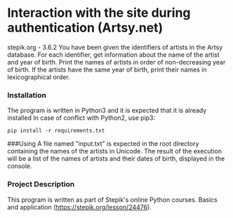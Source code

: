 # Interaction with the site during authentication (Artsy.net)
stepik.org - 3.6.2
You have been given the identifiers of artists in the Artsy database.
For each identifier, get information about the name of the artist and year of birth.
Print the names of artists in order of non-decreasing year of birth. If the artists have the same year of birth, print their names in lexicographical order.
### Installation
The program is written in Python3 and it is expected that it is already installed
In case of conflict with Python2, use pip3:
```
pip install -r requirements.txt
```
###Using
A file named "input.txt" is expected in the root directory containing the names of the artists in Unicode.
The result of the execution will be a list of the names of artists and their dates of birth, displayed in the console.

### Project Description
This program is written as part of Stepik's online Python courses. Basics and application (https://stepik.org/lesson/24476).
